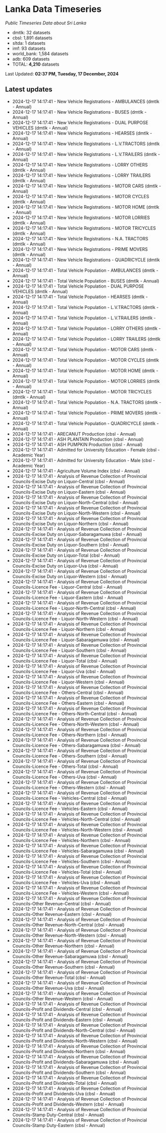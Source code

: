# Lanka Data Timeseries
*Public Timeseries Data about Sri Lanka*

* dmtlk: 32 datasets
* cbsl: 1,891 datasets
* sltda: 1 datasets
* imf: 93 datasets
* world_bank: 1,584 datasets
* adb: 609 datasets
* TOTAL: **4,210** datasets

Last Updated: **02:37 PM, Tuesday, 17 December, 2024**

## Latest updates

* 2024-12-17 14:17:41 - New Vehicle Registrations - AMBULANCES (dmtlk - Annual)
* 2024-12-17 14:17:41 - New Vehicle Registrations - BUSES (dmtlk - Annual)
* 2024-12-17 14:17:41 - New Vehicle Registrations - DUAL PURPOSE VEHICLES (dmtlk - Annual)
* 2024-12-17 14:17:41 - New Vehicle Registrations - HEARSES (dmtlk - Annual)
* 2024-12-17 14:17:41 - New Vehicle Registrations - L.V.TRACTORS (dmtlk - Annual)
* 2024-12-17 14:17:41 - New Vehicle Registrations - L.V.TRAILERS (dmtlk - Annual)
* 2024-12-17 14:17:41 - New Vehicle Registrations - LORRY OTHERS (dmtlk - Annual)
* 2024-12-17 14:17:41 - New Vehicle Registrations - LORRY TRAILERS (dmtlk - Annual)
* 2024-12-17 14:17:41 - New Vehicle Registrations - MOTOR CARS (dmtlk - Annual)
* 2024-12-17 14:17:41 - New Vehicle Registrations - MOTOR CYCLES (dmtlk - Annual)
* 2024-12-17 14:17:41 - New Vehicle Registrations - MOTOR HOME (dmtlk - Annual)
* 2024-12-17 14:17:41 - New Vehicle Registrations - MOTOR LORRIES (dmtlk - Annual)
* 2024-12-17 14:17:41 - New Vehicle Registrations - MOTOR TRICYCLES (dmtlk - Annual)
* 2024-12-17 14:17:41 - New Vehicle Registrations - N.A. TRACTORS (dmtlk - Annual)
* 2024-12-17 14:17:41 - New Vehicle Registrations - PRIME MOVERS (dmtlk - Annual)
* 2024-12-17 14:17:41 - New Vehicle Registrations - QUADRICYCLE (dmtlk - Annual)
* 2024-12-17 14:17:41 - Total Vehicle Population - AMBULANCES (dmtlk - Annual)
* 2024-12-17 14:17:41 - Total Vehicle Population - BUSES (dmtlk - Annual)
* 2024-12-17 14:17:41 - Total Vehicle Population - DUAL PURPOSE VEHICLES (dmtlk - Annual)
* 2024-12-17 14:17:41 - Total Vehicle Population - HEARSES (dmtlk - Annual)
* 2024-12-17 14:17:41 - Total Vehicle Population - L.V.TRACTORS (dmtlk - Annual)
* 2024-12-17 14:17:41 - Total Vehicle Population - L.V.TRAILERS (dmtlk - Annual)
* 2024-12-17 14:17:41 - Total Vehicle Population - LORRY OTHERS (dmtlk - Annual)
* 2024-12-17 14:17:41 - Total Vehicle Population - LORRY TRAILERS (dmtlk - Annual)
* 2024-12-17 14:17:41 - Total Vehicle Population - MOTOR CARS (dmtlk - Annual)
* 2024-12-17 14:17:41 - Total Vehicle Population - MOTOR CYCLES (dmtlk - Annual)
* 2024-12-17 14:17:41 - Total Vehicle Population - MOTOR HOME (dmtlk - Annual)
* 2024-12-17 14:17:41 - Total Vehicle Population - MOTOR LORRIES (dmtlk - Annual)
* 2024-12-17 14:17:41 - Total Vehicle Population - MOTOR TRICYCLES (dmtlk - Annual)
* 2024-12-17 14:17:41 - Total Vehicle Population - N.A. TRACTORS (dmtlk - Annual)
* 2024-12-17 14:17:41 - Total Vehicle Population - PRIME MOVERS (dmtlk - Annual)
* 2024-12-17 14:17:41 - Total Vehicle Population - QUADRICYCLE (dmtlk - Annual)
* 2024-12-17 14:17:41 - ARECANUT Production (cbsl - Annual)
* 2024-12-17 14:17:41 - ASH PLANTAIN Production (cbsl - Annual)
* 2024-12-17 14:17:41 - ASH PUMPKIN Production (cbsl - Annual)
* 2024-12-17 14:17:41 - Admitted for University Education - Female (cbsl - Academic Year)
* 2024-12-17 14:17:41 - Admitted for University Education - Male (cbsl - Academic Year)
* 2024-12-17 14:17:41 - Agriculture Volume Index (cbsl - Annual)
* 2024-12-17 14:17:41 - Analysis of Revenue Collection of Provincial Councils-Excise Duty on Liquor-Central (cbsl - Annual)
* 2024-12-17 14:17:41 - Analysis of Revenue Collection of Provincial Councils-Excise Duty on Liquor-Eastern (cbsl - Annual)
* 2024-12-17 14:17:41 - Analysis of Revenue Collection of Provincial Councils-Excise Duty on Liquor-North-Central (cbsl - Annual)
* 2024-12-17 14:17:41 - Analysis of Revenue Collection of Provincial Councils-Excise Duty on Liquor-North-Western (cbsl - Annual)
* 2024-12-17 14:17:41 - Analysis of Revenue Collection of Provincial Councils-Excise Duty on Liquor-Northern (cbsl - Annual)
* 2024-12-17 14:17:41 - Analysis of Revenue Collection of Provincial Councils-Excise Duty on Liquor-Sabaragamuwa (cbsl - Annual)
* 2024-12-17 14:17:41 - Analysis of Revenue Collection of Provincial Councils-Excise Duty on Liquor-Southern (cbsl - Annual)
* 2024-12-17 14:17:41 - Analysis of Revenue Collection of Provincial Councils-Excise Duty on Liquor-Total (cbsl - Annual)
* 2024-12-17 14:17:41 - Analysis of Revenue Collection of Provincial Councils-Excise Duty on Liquor-Uva (cbsl - Annual)
* 2024-12-17 14:17:41 - Analysis of Revenue Collection of Provincial Councils-Excise Duty on Liquor-Western (cbsl - Annual)
* 2024-12-17 14:17:41 - Analysis of Revenue Collection of Provincial Councils-Licence Fee - Liquor-Central (cbsl - Annual)
* 2024-12-17 14:17:41 - Analysis of Revenue Collection of Provincial Councils-Licence Fee - Liquor-Eastern (cbsl - Annual)
* 2024-12-17 14:17:41 - Analysis of Revenue Collection of Provincial Councils-Licence Fee - Liquor-North-Central (cbsl - Annual)
* 2024-12-17 14:17:41 - Analysis of Revenue Collection of Provincial Councils-Licence Fee - Liquor-North-Western (cbsl - Annual)
* 2024-12-17 14:17:41 - Analysis of Revenue Collection of Provincial Councils-Licence Fee - Liquor-Northern (cbsl - Annual)
* 2024-12-17 14:17:41 - Analysis of Revenue Collection of Provincial Councils-Licence Fee - Liquor-Sabaragamuwa (cbsl - Annual)
* 2024-12-17 14:17:41 - Analysis of Revenue Collection of Provincial Councils-Licence Fee - Liquor-Southern (cbsl - Annual)
* 2024-12-17 14:17:41 - Analysis of Revenue Collection of Provincial Councils-Licence Fee - Liquor-Total (cbsl - Annual)
* 2024-12-17 14:17:41 - Analysis of Revenue Collection of Provincial Councils-Licence Fee - Liquor-Uva (cbsl - Annual)
* 2024-12-17 14:17:41 - Analysis of Revenue Collection of Provincial Councils-Licence Fee - Liquor-Western (cbsl - Annual)
* 2024-12-17 14:17:41 - Analysis of Revenue Collection of Provincial Councils-Licence Fee - Others-Central (cbsl - Annual)
* 2024-12-17 14:17:41 - Analysis of Revenue Collection of Provincial Councils-Licence Fee - Others-Eastern (cbsl - Annual)
* 2024-12-17 14:17:41 - Analysis of Revenue Collection of Provincial Councils-Licence Fee - Others-North-Central (cbsl - Annual)
* 2024-12-17 14:17:41 - Analysis of Revenue Collection of Provincial Councils-Licence Fee - Others-North-Western (cbsl - Annual)
* 2024-12-17 14:17:41 - Analysis of Revenue Collection of Provincial Councils-Licence Fee - Others-Northern (cbsl - Annual)
* 2024-12-17 14:17:41 - Analysis of Revenue Collection of Provincial Councils-Licence Fee - Others-Sabaragamuwa (cbsl - Annual)
* 2024-12-17 14:17:41 - Analysis of Revenue Collection of Provincial Councils-Licence Fee - Others-Southern (cbsl - Annual)
* 2024-12-17 14:17:41 - Analysis of Revenue Collection of Provincial Councils-Licence Fee - Others-Total (cbsl - Annual)
* 2024-12-17 14:17:41 - Analysis of Revenue Collection of Provincial Councils-Licence Fee - Others-Uva (cbsl - Annual)
* 2024-12-17 14:17:41 - Analysis of Revenue Collection of Provincial Councils-Licence Fee - Others-Western (cbsl - Annual)
* 2024-12-17 14:17:41 - Analysis of Revenue Collection of Provincial Councils-Licence Fee - Vehicles-Central (cbsl - Annual)
* 2024-12-17 14:17:41 - Analysis of Revenue Collection of Provincial Councils-Licence Fee - Vehicles-Eastern (cbsl - Annual)
* 2024-12-17 14:17:41 - Analysis of Revenue Collection of Provincial Councils-Licence Fee - Vehicles-North-Central (cbsl - Annual)
* 2024-12-17 14:17:41 - Analysis of Revenue Collection of Provincial Councils-Licence Fee - Vehicles-North-Western (cbsl - Annual)
* 2024-12-17 14:17:41 - Analysis of Revenue Collection of Provincial Councils-Licence Fee - Vehicles-Northern (cbsl - Annual)
* 2024-12-17 14:17:41 - Analysis of Revenue Collection of Provincial Councils-Licence Fee - Vehicles-Sabaragamuwa (cbsl - Annual)
* 2024-12-17 14:17:41 - Analysis of Revenue Collection of Provincial Councils-Licence Fee - Vehicles-Southern (cbsl - Annual)
* 2024-12-17 14:17:41 - Analysis of Revenue Collection of Provincial Councils-Licence Fee - Vehicles-Total (cbsl - Annual)
* 2024-12-17 14:17:41 - Analysis of Revenue Collection of Provincial Councils-Licence Fee - Vehicles-Uva (cbsl - Annual)
* 2024-12-17 14:17:41 - Analysis of Revenue Collection of Provincial Councils-Licence Fee - Vehicles-Western (cbsl - Annual)
* 2024-12-17 14:17:41 - Analysis of Revenue Collection of Provincial Councils-Other Revenue-Central (cbsl - Annual)
* 2024-12-17 14:17:41 - Analysis of Revenue Collection of Provincial Councils-Other Revenue-Eastern (cbsl - Annual)
* 2024-12-17 14:17:41 - Analysis of Revenue Collection of Provincial Councils-Other Revenue-North-Central (cbsl - Annual)
* 2024-12-17 14:17:41 - Analysis of Revenue Collection of Provincial Councils-Other Revenue-North-Western (cbsl - Annual)
* 2024-12-17 14:17:41 - Analysis of Revenue Collection of Provincial Councils-Other Revenue-Northern (cbsl - Annual)
* 2024-12-17 14:17:41 - Analysis of Revenue Collection of Provincial Councils-Other Revenue-Sabaragamuwa (cbsl - Annual)
* 2024-12-17 14:17:41 - Analysis of Revenue Collection of Provincial Councils-Other Revenue-Southern (cbsl - Annual)
* 2024-12-17 14:17:41 - Analysis of Revenue Collection of Provincial Councils-Other Revenue-Total (cbsl - Annual)
* 2024-12-17 14:17:41 - Analysis of Revenue Collection of Provincial Councils-Other Revenue-Uva (cbsl - Annual)
* 2024-12-17 14:17:41 - Analysis of Revenue Collection of Provincial Councils-Other Revenue-Western (cbsl - Annual)
* 2024-12-17 14:17:41 - Analysis of Revenue Collection of Provincial Councils-Profit and Dividends-Central (cbsl - Annual)
* 2024-12-17 14:17:41 - Analysis of Revenue Collection of Provincial Councils-Profit and Dividends-Eastern (cbsl - Annual)
* 2024-12-17 14:17:41 - Analysis of Revenue Collection of Provincial Councils-Profit and Dividends-North-Central (cbsl - Annual)
* 2024-12-17 14:17:41 - Analysis of Revenue Collection of Provincial Councils-Profit and Dividends-North-Western (cbsl - Annual)
* 2024-12-17 14:17:41 - Analysis of Revenue Collection of Provincial Councils-Profit and Dividends-Northern (cbsl - Annual)
* 2024-12-17 14:17:41 - Analysis of Revenue Collection of Provincial Councils-Profit and Dividends-Sabaragamuwa (cbsl - Annual)
* 2024-12-17 14:17:41 - Analysis of Revenue Collection of Provincial Councils-Profit and Dividends-Southern (cbsl - Annual)
* 2024-12-17 14:17:41 - Analysis of Revenue Collection of Provincial Councils-Profit and Dividends-Total (cbsl - Annual)
* 2024-12-17 14:17:41 - Analysis of Revenue Collection of Provincial Councils-Profit and Dividends-Uva (cbsl - Annual)
* 2024-12-17 14:17:41 - Analysis of Revenue Collection of Provincial Councils-Profit and Dividends-Western (cbsl - Annual)
* 2024-12-17 14:17:41 - Analysis of Revenue Collection of Provincial Councils-Stamp Duty-Central (cbsl - Annual)
* 2024-12-17 14:17:41 - Analysis of Revenue Collection of Provincial Councils-Stamp Duty-Eastern (cbsl - Annual)